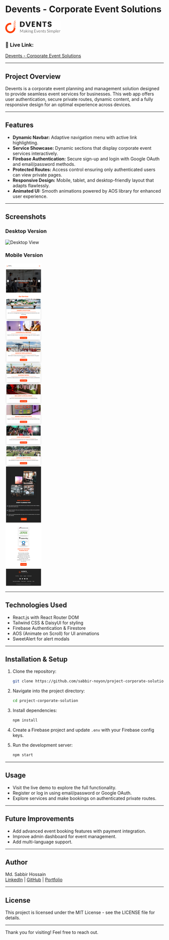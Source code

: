 # Devents - Corporate Event Solutions

![Devents Logo](public/readme-assets/logo.png)

### 🔗 **Live Link:**  
[Devents - Corporate Event Solutions](https://project-corporate-solution.web.app/)

---

## Project Overview

Devents is a corporate event planning and management solution designed to provide seamless event services for businesses. This web app offers user authentication, secure private routes, dynamic content, and a fully responsive design for an optimal experience across devices.

---

## Features

- **Dynamic Navbar:** Adaptive navigation menu with active link highlighting.
- **Service Showcase:** Dynamic sections that display corporate event services interactively.
- **Firebase Authentication:** Secure sign-up and login with Google OAuth and email/password methods.
- **Protected Routes:** Access control ensuring only authenticated users can view private pages.
- **Responsive Design:** Mobile, tablet, and desktop-friendly layout that adapts flawlessly.
- **Animated UI:** Smooth animations powered by AOS library for enhanced user experience.

---

## Screenshots

### Desktop Version  
![Desktop View](public/readme-assets/desktop-version.png)

### Mobile Version  
![Mobile View](public/readme-assets/mobile-version.png)

---

## Technologies Used

- React.js with React Router DOM  
- Tailwind CSS & DaisyUI for styling  
- Firebase Authentication & Firestore  
- AOS (Animate on Scroll) for UI animations  
- SweetAlert for alert modals

---

## Installation & Setup

1. Clone the repository:

    ```bash
    git clone https://github.com/sabbir-noyon/project-corporate-solution.git
    ```

2. Navigate into the project directory:

    ```bash
    cd project-corporate-solution
    ```

3. Install dependencies:

    ```bash
    npm install
    ```

4. Create a Firebase project and update `.env` with your Firebase config keys.

5. Run the development server:

    ```bash
    npm start
    ```

---

## Usage

- Visit the live demo to explore the full functionality.
- Register or log in using email/password or Google OAuth.
- Explore services and make bookings on authenticated private routes.

---

## Future Improvements

- Add advanced event booking features with payment integration.
- Improve admin dashboard for event management.
- Add multi-language support.

---

## Author

Md. Sabbir Hossain  
[LinkedIn](https://www.linkedin.com/in/sabbir-noyon/) | [GitHub](https://github.com/sabbir-noyon) | [Portfolio](#)

---

## License

This project is licensed under the MIT License - see the LICENSE file for details.

---

Thank you for visiting! Feel free to reach out.